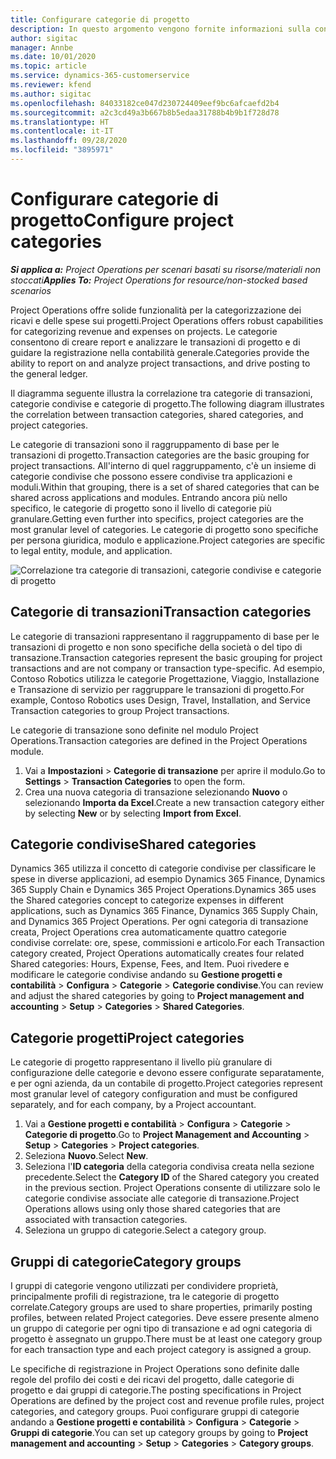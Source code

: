 ```yaml
---
title: Configurare categorie di progetto
description: In questo argomento vengono fornite informazioni sulla configurazione delle categorie di progetto.
author: sigitac
manager: Annbe
ms.date: 10/01/2020
ms.topic: article
ms.service: dynamics-365-customerservice
ms.reviewer: kfend
ms.author: sigitac
ms.openlocfilehash: 84033182ce047d230724409eef9bc6afcaefd2b4
ms.sourcegitcommit: a2c3cd49a3b667b8b5edaa31788b4b9b1f728d78
ms.translationtype: HT
ms.contentlocale: it-IT
ms.lasthandoff: 09/28/2020
ms.locfileid: "3895971"
---
```

# <a name="configure-project-categories"></a><span data-ttu-id="4799e-103">Configurare categorie di progetto</span><span class="sxs-lookup"><span data-stu-id="4799e-103">Configure project categories</span></span>

<span data-ttu-id="4799e-104">_**Si applica a:** Project Operations per scenari basati su risorse/materiali non stoccati_</span><span class="sxs-lookup"><span data-stu-id="4799e-104">_**Applies To:** Project Operations for resource/non-stocked based scenarios_</span></span>

<span data-ttu-id="4799e-105">Project Operations offre solide funzionalità per la categorizzazione dei ricavi e delle spese sui progetti.</span><span class="sxs-lookup"><span data-stu-id="4799e-105">Project Operations offers robust capabilities for categorizing revenue and expenses on projects.</span></span> <span data-ttu-id="4799e-106">Le categorie consentono di creare report e analizzare le transazioni di progetto e di guidare la registrazione nella contabilità generale.</span><span class="sxs-lookup"><span data-stu-id="4799e-106">Categories provide the ability to report on and analyze project transactions, and drive posting to the general ledger.</span></span>

<span data-ttu-id="4799e-107">Il diagramma seguente illustra la correlazione tra categorie di transazioni, categorie condivise e categorie di progetto.</span><span class="sxs-lookup"><span data-stu-id="4799e-107">The following diagram illustrates the correlation between transaction categories, shared categories, and project categories.</span></span> 

<span data-ttu-id="4799e-108">Le categorie di transazioni sono il raggruppamento di base per le transazioni di progetto.</span><span class="sxs-lookup"><span data-stu-id="4799e-108">Transaction categories are the basic grouping for project transactions.</span></span> <span data-ttu-id="4799e-109">All'interno di quel raggruppamento, c'è un insieme di categorie condivise che possono essere condivise tra applicazioni e moduli.</span><span class="sxs-lookup"><span data-stu-id="4799e-109">Within that grouping, there is a set of shared categories that can be shared across applications and modules.</span></span> <span data-ttu-id="4799e-110">Entrando ancora più nello specifico, le categorie di progetto sono il livello di categorie più granulare.</span><span class="sxs-lookup"><span data-stu-id="4799e-110">Getting even further into specifics, project categories are the most granular level of categories.</span></span> <span data-ttu-id="4799e-111">Le categorie di progetto sono specifiche per persona giuridica, modulo e applicazione.</span><span class="sxs-lookup"><span data-stu-id="4799e-111">Project categories are specific to legal entity, module, and application.</span></span>

![Correlazione tra categorie di transazioni, categorie condivise e categorie di progetto](media/project-categories.png)

## <a name="transaction-categories"></a><span data-ttu-id="4799e-113">Categorie di transazioni</span><span class="sxs-lookup"><span data-stu-id="4799e-113">Transaction categories</span></span>

<span data-ttu-id="4799e-114">Le categorie di transazioni rappresentano il raggruppamento di base per le transazioni di progetto e non sono specifiche della società o del tipo di transazione.</span><span class="sxs-lookup"><span data-stu-id="4799e-114">Transaction categories represent the basic grouping for project transactions and are not company or transaction type-specific.</span></span> <span data-ttu-id="4799e-115">Ad esempio, Contoso Robotics utilizza le categorie Progettazione, Viaggio, Installazione e Transazione di servizio per raggruppare le transazioni di progetto.</span><span class="sxs-lookup"><span data-stu-id="4799e-115">For example, Contoso Robotics uses Design, Travel, Installation, and Service Transaction categories to group Project transactions.</span></span>

<span data-ttu-id="4799e-116">Le categorie di transazione sono definite nel modulo Project Operations.</span><span class="sxs-lookup"><span data-stu-id="4799e-116">Transaction categories are defined in the Project Operations module.</span></span> 
1. <span data-ttu-id="4799e-117">Vai a **Impostazioni** \> **Categorie di transazione** per aprire il modulo.</span><span class="sxs-lookup"><span data-stu-id="4799e-117">Go to **Settings** \> **Transaction Categories** to open the form.</span></span> 
2. <span data-ttu-id="4799e-118">Crea una nuova categoria di transazione selezionando **Nuovo** o selezionando **Importa da Excel**.</span><span class="sxs-lookup"><span data-stu-id="4799e-118">Create a new transaction category either by selecting **New** or by selecting **Import from Excel**.</span></span>

## <a name="shared-categories"></a><span data-ttu-id="4799e-119">Categorie condivise</span><span class="sxs-lookup"><span data-stu-id="4799e-119">Shared categories</span></span>

<span data-ttu-id="4799e-120">Dynamics 365 utilizza il concetto di categorie condivise per classificare le spese in diverse applicazioni, ad esempio Dynamics 365 Finance, Dynamics 365 Supply Chain e Dynamics 365 Project Operations.</span><span class="sxs-lookup"><span data-stu-id="4799e-120">Dynamics 365 uses the Shared categories concept to categorize expenses in different applications, such as Dynamics 365 Finance, Dynamics 365 Supply Chain, and Dynamics 365 Project Operations.</span></span> <span data-ttu-id="4799e-121">Per ogni categoria di transazione creata, Project Operations crea automaticamente quattro categorie condivise correlate: ore, spese, commissioni e articolo.</span><span class="sxs-lookup"><span data-stu-id="4799e-121">For each Transaction category created, Project Operations automatically creates four related Shared categories: Hours, Expense, Fees, and Item.</span></span> <span data-ttu-id="4799e-122">Puoi rivedere e modificare le categorie condivise andando su **Gestione progetti e contabilità** \> **Configura** \> **Categorie** \> **Categorie condivise**.</span><span class="sxs-lookup"><span data-stu-id="4799e-122">You can review and adjust the shared categories by going to **Project management and accounting** \> **Setup** \> **Categories** \> **Shared Categories**.</span></span>

## <a name="project-categories"></a><span data-ttu-id="4799e-123">Categorie progetti</span><span class="sxs-lookup"><span data-stu-id="4799e-123">Project categories</span></span>

<span data-ttu-id="4799e-124">Le categorie di progetto rappresentano il livello più granulare di configurazione delle categorie e devono essere configurate separatamente, e per ogni azienda, da un contabile di progetto.</span><span class="sxs-lookup"><span data-stu-id="4799e-124">Project categories represent most granular level of category configuration and must be configured separately, and for each company, by a Project accountant.</span></span>

1. <span data-ttu-id="4799e-125">Vai a **Gestione progetti e contabilità** \> **Configura** \> **Categorie** \> **Categorie di progetto**.</span><span class="sxs-lookup"><span data-stu-id="4799e-125">Go to **Project Management and Accounting** \> **Setup** \> **Categories** \> **Project categories**.</span></span>
2. <span data-ttu-id="4799e-126">Seleziona **Nuovo**.</span><span class="sxs-lookup"><span data-stu-id="4799e-126">Select **New**.</span></span>
3. <span data-ttu-id="4799e-127">Seleziona l'**ID categoria** della categoria condivisa creata nella sezione precedente.</span><span class="sxs-lookup"><span data-stu-id="4799e-127">Select the **Category ID** of the Shared category you created in the previous section.</span></span> <span data-ttu-id="4799e-128">Project Operations consente di utilizzare solo le categorie condivise associate alle categorie di transazione.</span><span class="sxs-lookup"><span data-stu-id="4799e-128">Project Operations allows using only those shared categories that are associated with transaction categories.</span></span>
4. <span data-ttu-id="4799e-129">Seleziona un gruppo di categorie.</span><span class="sxs-lookup"><span data-stu-id="4799e-129">Select a category group.</span></span>

## <a name="category-groups"></a><span data-ttu-id="4799e-130">Gruppi di categorie</span><span class="sxs-lookup"><span data-stu-id="4799e-130">Category groups</span></span>

<span data-ttu-id="4799e-131">I gruppi di categorie vengono utilizzati per condividere proprietà, principalmente profili di registrazione, tra le categorie di progetto correlate.</span><span class="sxs-lookup"><span data-stu-id="4799e-131">Category groups are used to share properties, primarily posting profiles, between related Project categories.</span></span> <span data-ttu-id="4799e-132">Deve essere presente almeno un gruppo di categorie per ogni tipo di transazione e ad ogni categoria di progetto è assegnato un gruppo.</span><span class="sxs-lookup"><span data-stu-id="4799e-132">There must be at least one category group for each transaction type and each project category is assigned a group.</span></span>

<span data-ttu-id="4799e-133">Le specifiche di registrazione in Project Operations sono definite dalle regole del profilo dei costi e dei ricavi del progetto, dalle categorie di progetto e dai gruppi di categorie.</span><span class="sxs-lookup"><span data-stu-id="4799e-133">The posting specifications in Project Operations are defined by the project cost and revenue profile rules, project categories, and category groups.</span></span> <span data-ttu-id="4799e-134">Puoi configurare gruppi di categorie andando a **Gestione progetti e contabilità** \> **Configura** \> **Categorie** \> **Gruppi di categorie**.</span><span class="sxs-lookup"><span data-stu-id="4799e-134">You can set up category groups by going to **Project management and accounting** \> **Setup** \> **Categories** \> **Category groups**.</span></span>
